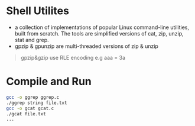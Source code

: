 # Shell Utilites
- a collection of implementations of popular Linux command-line utilities, built from scratch. The tools are simplified versions of cat, zip, unzip, stat and grep.
- gpzip & gpunzip are multi-threaded versions of zip & unzip

> gpzip&gzip use RLE encoding e.g aaa = 3a  

# Compile and Run
```bash
gcc -o ggrep ggrep.c
./ggrep string file.txt
gcc -o gcat gcat.c
./gcat file.txt
...
```